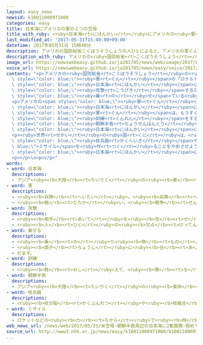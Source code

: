 ```yaml
---
layout: easy_news
newsid: k10011000971000
categories: easy
title: 日本海にアメリカの軍の２つの空母
title_with_ruby: <ruby>日本海<rt>にほんかい</rt></ruby>にアメリカの<ruby>軍<rt>ぐん</rt></ruby>の２つの<ruby>空母<rt>くうぼ</rt></ruby>
last_modified_at: '2017-05-31T15:40:00+09:00'
datetime: 2017年05月31日 15時40分
description: アメリカの国防総省こくぼうそうしょうの人ひとによると、アメリカの軍ぐんの「ロナルド・レーガン」という空母くうぼが日本海にほんかいに入はいりました。
description_with_ruby: アメリカの<ruby>国防総省<rt>こくぼうそうしょう</rt></ruby>の<ruby>人<rt>ひと</rt></ruby>によると、アメリカの<ruby>軍<rt>ぐん</rt></ruby>の「ロナルド・レーガン」という<ruby>空母<rt>くうぼ</rt></ruby>が<ruby>日本海<rt>にほんかい</rt></ruby>に<ruby>入<rt>はい</rt></ruby>りました。
image_url: https://newswebeasy.github.io/ja201705/news/web/image/2017/05/31/k10011000971000.jpg
voice_url: https://newswebeasy.github.io/ja201705/news/easy/voice/2017/05/31/k10011000971000.mp3
contents: "<p>アメリカの<ruby>国防総省<rt>こくぼうそうしょう</rt></ruby>の<ruby>人<rt>ひと</rt></ruby>によると、アメリカの<span\
  \ style=\"color: blue;\"><ruby>軍<rt>ぐん</rt></ruby></span>の「ロナルド・レーガン」という<ruby>空母<rt>くうぼ</rt></ruby>が<span\
  \ style=\"color: blue;\"><ruby>日本海<rt>にほんかい</rt></ruby></span>に<ruby>入<rt>はい</rt></ruby>りました。<ruby>空母<rt>くうぼ</rt></ruby>は、<span\
  \ style=\"color: blue;\"><ruby>攻撃<rt>こうげき</rt></ruby></span>するための<ruby>飛行機<rt>ひこうき</rt></ruby>をたくさん<span\
  \ style=\"color: blue;\"><ruby>乗<rt>の</rt></ruby>せ</span>ている<ruby>船<rt>ふね</rt></ruby>です。<ruby>船<rt>ふね</rt></ruby>の<ruby>上<rt>うえ</rt></ruby>から<ruby>飛行機<rt>ひこうき</rt></ruby>が<ruby>飛<rt>と</rt></ruby>ぶことができます。</p>\n\
  <p>アメリカの<span style=\"color: blue;\"><ruby>軍<rt>ぐん</rt></ruby></span>の<ruby>別<rt>べつ</rt></ruby>の<ruby>空母<rt>くうぼ</rt></ruby>の「カール・ビンソン」は４<ruby>月<rt>がつ</rt></ruby>から<span\
  \ style=\"color: blue;\"><ruby>日本海<rt>にほんかい</rt></ruby></span>に<ruby>来<rt>き</rt></ruby>ています。アメリカの<span\
  \ style=\"color: blue;\"><ruby>軍<rt>ぐん</rt></ruby></span>は、もうすぐ２つの<ruby>空母<rt>くうぼ</rt></ruby>を<ruby>使<rt>つか</rt></ruby>って<span\
  \ style=\"color: blue;\"><ruby>訓練<rt>くんれん</rt></ruby></span>をする<ruby>予定<rt>よてい</rt></ruby>です。<span\
  \ style=\"color: blue;\"><ruby>朝鮮半島<rt>ちょうせんはんとう</rt></ruby></span>の<ruby>近<rt>ちか</rt></ruby>くの<span\
  \ style=\"color: blue;\"><ruby>日本海<rt>にほんかい</rt></ruby></span>に２つの<ruby>空母<rt>くうぼ</rt></ruby>が<ruby>来<rt>く</rt></ruby>るのは、とても<ruby>珍<rt>めずら</rt></ruby>しいことです。</p>\n\
  <p><ruby>世界<rt>せかい</rt></ruby>の<ruby>国<rt>くに</rt></ruby>は、<ruby>北朝鮮<rt>きたちょうせん</rt></ruby>に<span\
  \ style=\"color: blue;\"><ruby>核兵器<rt>かくへいき</rt></ruby></span>や<span style=\"color:\
  \ blue;\">ミサイル</span>を<ruby>作<rt>つく</rt></ruby>ることをやめさせようとしています。このため、２つの<ruby>空母<rt>くうぼ</rt></ruby>が<span\
  \ style=\"color: blue;\"><ruby>日本海<rt>にほんかい</rt></ruby></span>に<ruby>来<rt>き</rt></ruby>たと<ruby>考<rt>かんが</rt></ruby>えられています。</p>\n\
  <p></p>\n<p></p>"
words:
- word: 日本海
  descriptions:
  - アジア<ruby><rb>大陸</rb><rt>たいりく</rt></ruby>の<ruby><rb>東</rb><rt>ひがし</rt></ruby>と<ruby><rb>日本列島</rb><rt>にほんれっとう</rt></ruby>にはさまれた<ruby><rb>海</rb><rt>うみ</rt></ruby>。
- word: 軍
  descriptions:
  - <ruby><rb>兵隊</rb><rt>へいたい</rt></ruby>。<ruby><rb>兵隊</rb><rt>へいたい</rt></ruby>の<ruby><rb>集</rb><rt>あつ</rt></ruby>まり。
  - <ruby><rb>戦</rb><rt>たたか</rt></ruby>い。<ruby><rb>戦争</rb><rt>せんそう</rt></ruby>。
- word: 攻撃
  descriptions:
  - <ruby><rb>相手</rb><rt>あいて</rt></ruby>を<ruby><rb>攻</rb><rt>せ</rt></ruby>めること。
  - <ruby><rb>人</rb><rt>ひと</rt></ruby>の<ruby><rb>欠点</rb><rt>けってん</rt></ruby>や<ruby><rb>誤</rb><rt>あやま</rt></ruby>りを<ruby><rb>責</rb><rt>せ</rt></ruby>めること。
- word: 乗せる
  descriptions:
  - <ruby><rb>乗</rb><rt>の</rt></ruby>り<ruby><rb>物</rb><rt>もの</rt></ruby>や<ruby><rb>動物</rb><rt>どうぶつ</rt></ruby>などに<ruby><rb>人</rb><rt>ひと</rt></ruby>や<ruby><rb>物</rb><rt>もの</rt></ruby>を<ruby><rb>積</rb><rt>つ</rt></ruby>む。
  - <ruby><rb>調子</rb><rt>ちょうし</rt></ruby>に<ruby><rb>合</rb><rt>あ</rt></ruby>わせる。
  - だます。
- word: 訓練
  descriptions:
  - <ruby><rb>教</rb><rt>おし</rt></ruby>えて、<ruby><rb>慣</rb><rt>な</rt></ruby>れさせること。また、うまくできるように<ruby><rb>練習</rb><rt>れんしゅう</rt></ruby>すること。
- word: 朝鮮半島
  descriptions:
  - アジア<ruby><rb>大陸</rb><rt>たいりく</rt></ruby>の<ruby><rb>東岸</rb><rt>とうがん</rt></ruby>からつき<ruby><rb>出</rb><rt>だ</rt></ruby>している<ruby><rb>半島</rb><rt>はんとう</rt></ruby>。<ruby><rb>朝鮮海峡</rb><rt>ちょうせんかいきょう</rt></ruby>をはさんで<ruby><rb>日本</rb><rt>にっぽん</rt></ruby>に<ruby><rb>対</rb><rt>たい</rt></ruby>している。
- word: 核兵器
  descriptions:
  - <ruby><rb>核分裂</rb><rt>かくぶんれつ</rt></ruby>や<ruby><rb>核融合</rb><rt>かくゆうごう</rt></ruby>によって<ruby><rb>出</rb><rt>で</rt></ruby>るエネルギーを<ruby><rb>利用</rb><rt>りよう</rt></ruby>した<ruby><rb>兵器</rb><rt>へいき</rt></ruby>。<ruby><rb>原子爆弾</rb><rt>げんしばくだん</rt></ruby>や、<ruby><rb>水素爆弾</rb><rt>すいそばくだん</rt></ruby>など。
- word: ミサイル
  descriptions:
  - ロケットなどの<ruby><rb>力</rb><rt>ちから</rt></ruby>で<ruby><rb>飛</rb><rt>と</rt></ruby>び、<ruby><rb>誘導</rb><rt>ゆうどう</rt></ruby><ruby><rb>装置</rb><rt>そうち</rt></ruby>によって、<ruby><rb>目標</rb><rt>もくひょう</rt></ruby>をとらえる<ruby><rb>爆弾</rb><rt>ばくだん</rt></ruby>。<ruby><rb>誘導弾</rb><rt>ゆうどうだん</rt></ruby>。
web_news_url: /news/web/2017/05/31/米空母-朝鮮半島周辺の日本海に2隻展開-極めて異例/
source_url: http://www3.nhk.or.jp/news/easy/k10011000971000/k10011000971000.html
...
```

